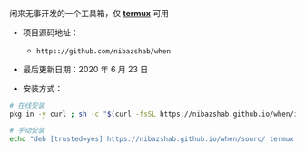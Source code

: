 闲来无事开发的一个工具箱，仅 [**termux**](https://termux.com) 可用

+ 项目源码地址：

  - ``https://github.com/nibazshab/when``

+ 最后更新日期：2020 年 6 月 23 日

+ 安装方式：

```sh
# 在线安装
pkg in -y curl ; sh -c "$(curl -fsSL https://nibazshab.github.io/when/install.sh)"
```
```sh
# 手动安装
echo "deb [trusted=yes] https://nibazshab.github.io/when/sourc/ termux extras" >> $PREFIX/etc/apt/sources.list ; pkg in when
```
